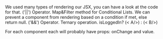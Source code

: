 We used many types of rendering our JSX, you can have a look at the code for that.
('||') Operator.
Map&Filter method for Conditional Lists.
We can prevent a component from rendering based on a condition if met, else return null.
('&&') Operator.
Ternary operation. isLoggedIn? (< A/>) : (< B/>)

For each component each will probably have props: onChange and value.
